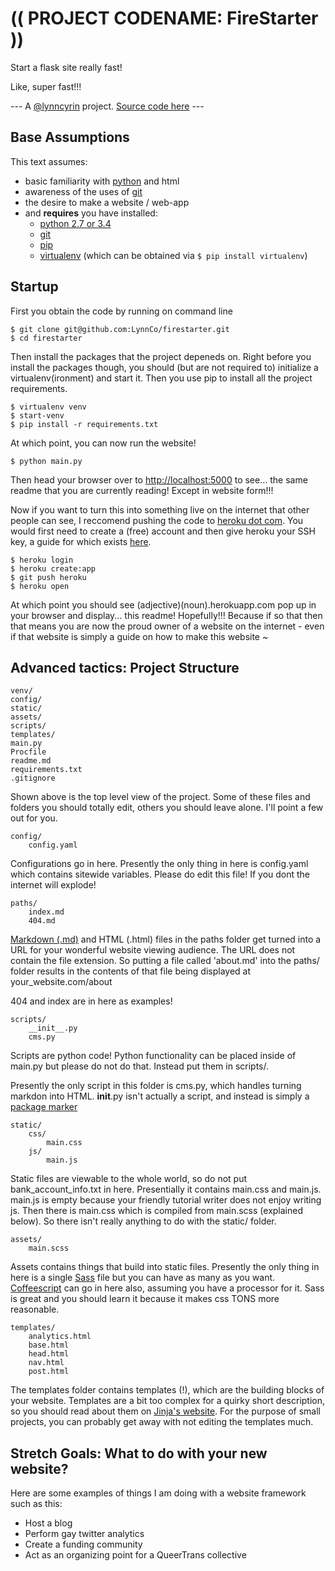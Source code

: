 # (( PROJECT CODENAME: FireStarter ))

Start a flask site really fast!

Like, super fast!!!

--- A [@lynncyrin](https://twitter.com/lynncyrin) project. [Source code here](https://github.com/LynnCo/firestarter) ---

## Base Assumptions

This text assumes:

* basic familiarity with [python](https://www.python.org/) and html
* awareness of the uses of [git](http://git-scm.com/)
* the desire to make a website / web-app
* and **requires** you have installed:
    * [python 2.7 or 3.4](https://www.python.org/)
    * [git](http://git-scm.com/)
    * [pip](https://pip.pypa.io/en/latest/installing.html)
    * [virtualenv](https://virtualenv.pypa.io/en/latest/virtualenv.html) (which can be obtained via `$ pip install virtualenv`)

## Startup

First you obtain the code by running on command line

    $ git clone git@github.com:LynnCo/firestarter.git
    $ cd firestarter

Then install the packages that the project depeneds on. Right before you install the packages though, you should (but are not required to) initialize a virtualenv(ironment) and start it. Then you use pip to install all the project requirements.

    $ virtualenv venv
    $ start-venv
    $ pip install -r requirements.txt

At which point, you can now run the website!

    $ python main.py

Then head your browser over to [http://localhost:5000](http://localhost:5000) to see... the same readme that you are currently reading! Except in website form!!!

Now if you want to turn this into something live on the internet that other people can see, I reccomend pushing the code to [heroku dot com](https://heroku.com). You would first need to create a (free) account and then give heroku your SSH key, a guide for which exists [here](https://devcenter.heroku.com/articles/keys).

    $ heroku login
    $ heroku create:app
    $ git push heroku
    $ heroku open

At which point you should see (adjective)(noun).herokuapp.com pop up in your browser and display... this readme! Hopefully!!! Because if so that then that means you are now the proud owner of a website on the internet - even if that website is simply a guide on how to make this website ~

## Advanced tactics: Project Structure

    venv/
    config/
    static/
    assets/
    scripts/
    templates/
    main.py
    Procfile
    readme.md
    requirements.txt
    .gitignore

Shown above is the top level view of the project. Some of these files and folders you should totally edit, others you should leave alone. I'll point a few out for you.

    config/
        config.yaml

Configurations go in here. Presently the only thing in here is config.yaml which contains sitewide variables. Please do edit this file! If you dont the internet will explode!

    paths/
        index.md
        404.md

[Markdown (.md)](http://daringfireball.net/projects/markdown/) and HTML (.html) files in the paths folder get turned into a URL for your wonderful website viewing audience. The URL does not contain the file extension. So putting a file called 'about.md' into the paths/ folder results in the contents of that file being displayed at your_website.com/about

404 and index are in here as examples!

    scripts/
        __init__.py
        cms.py

Scripts are python code! Python functionality can be placed inside of main.py but please do not do that. Instead put them in scripts/.

Presently the only script in this folder is cms.py, which handles turning markdon into HTML. __init__.py isn't actually a script, and instead is simply a [package marker](https://docs.python.org/2/tutorial/modules.html#packages)

    static/
        css/
            main.css
        js/
            main.js

Static files are viewable to the whole world, so do not put bank_account_info.txt in here. Presentially it contains main.css and main.js. main.js is empty because your friendly tutorial writer does not enjoy writing js. Then there is main.css which is compiled from main.scss (explained below). So there isn't really anything to do with the static/ folder.

    assets/
        main.scss

Assets contains things that build into static files. Presently the only thing in here is a single [Sass](http://sass-lang.com/) file but you can have as many as you want. [Coffeescript](http://coffeescript.org/) can go in here also, assuming you have a processor for it. Sass is great and you should learn it because it makes css TONS more reasonable.

    templates/
        analytics.html
        base.html
        head.html
        nav.html
        post.html

The templates folder contains templates (!), which are the building blocks of your website. Templates are a bit too complex for a quirky short description, so you should read about them on [Jinja's website](http://jinja.pocoo.org/docs/templates/). For the purpose of small projects, you can probably get away with not editing the templates much.

## Stretch Goals: What to do with your new website?

Here are some examples of things I am doing with a website framework such as this:

* Host a blog
* Perform gay twitter analytics
* Create a funding community
* Act as an organizing point for a QueerTrans collective
